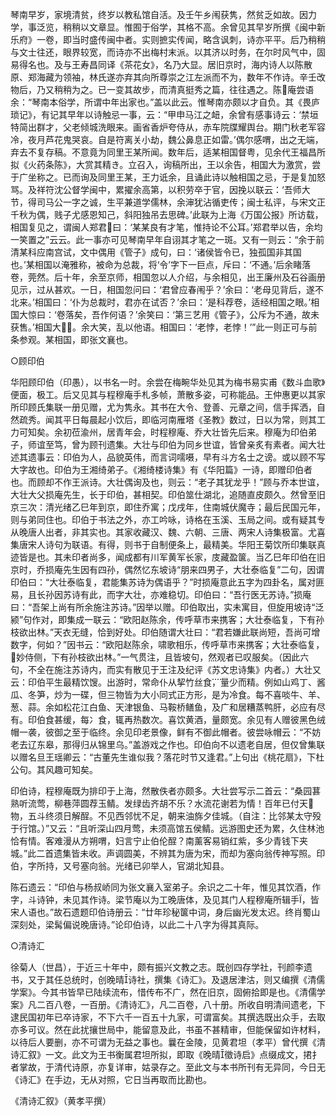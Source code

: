 <!-- { "loadSidebar": true } -->
琴南早岁，家境清贫，终岁以教私馆自活。及壬午乡闱获隽，然贫乏如故。因力学，事泛览，稍稍以文章显。惟囿于俗学，其格不高。余曾见其早岁所撰《闽中新乐府》一卷，即当时盛传闽中者。实则摭实传闻，略含讽刺，诗亦平平。后乃稍稍与文士往还，眼界较宽，而诗亦不出梅村末派。以其济以时务，在尔时风气中，固易得名也。及与王寿昌同译《茶花女》，名乃大显。居旧京时，海内诗人以陈散原、郑海藏为领袖，林氏遂亦弃其向所尊崇之江左派而不为，数年不作诗。辛壬改物后，乃又稍稍为之。已一变其故步，而清真挺秀之篇，往往遇之。陈庵尝语余：“琴南本俗学，所谓中年出家也。”盖以此云。惟琴南亦颇以才自负。其《畏庐琐记》，有记其早年以诗触忌一事，云：“甲申马江之衄，余曾有感事诗云：‘禁垣特简出群才，父老倾城洗眼来。画省香炉夸侍从，赤车院牒耀舆台。期门秋老军容冷，夜月芦花鬼哭哀。自是符离关小劫，魏公鼻息正如雷。’偶尔感喟，出之无端，弃去不复存稿。不意竟为同里王某所闻。数年后，适某相国督粤，见余代王福昌所拟《火药条陈》，大赏其精き。立召入，询稿所出，王以余告，相国大为激赏，尝于广坐称之。已而询及同里王某，王力诋余，且诵此诗以触相国之忌，于是复加怒骂。及祥符沈公督学闽中，累擢余高第，以积劳卒于官，因挽以联云：‘吾师大节，得司马公一字之诚，生平兼道学儒林，余渖犹沾循吏传；闽士私评，与宋文正千秋为偶，贱子尤感恩知己，斜阳独吊去思碑。’此联为上海《万国公报》所访载，相国复见之，谓闽人郑君曰：‘某某良有才笔，惟持论不公耳。’郑君举以告，余均一笑置之”云云。此一事亦可见琴南早年自诩其才笔之一斑。又有一则云：“余于前清某科应南宫试，文中偶用《管子》成句，曰：‘诸侯皆令已，独孤国非其国也。’某相国以淹雅称，被命为总裁，将‘令’字下一巨点，斥曰：‘不通。’后余睹落卷，莞然。后十年，余至京师，相国忽以人介绍，与余相见，出王廉州及石谷画册见示，过从甚欢。一日，相国忽问曰：‘君曾应春闱乎？’余曰：‘老母见背后，遂不北来。’相国曰：‘仆为总裁时，君亦在试否？’余曰：‘是科荐卷，适经相国之眼。’相国大惊曰：‘卷落矣，吾作何语？’余笑曰：‘第三艺用《管子》，公斥为不通，故未获售。’相国大。余大笑，乱以他语。相国曰：‘老悖，老悖！’”此一则正可与前条参观。某相国，即张文襄也。



○顾印伯

华阳顾印伯（印愚），以书名一时。余尝在梅畹华处见其为梅书易实甫《数斗血歌》便面，极工。后又见其与程穆庵手札多帧，萧散多姿，可称能品。王仲惠更以其家所印顾氏集联一册见赠，尤为隽永。其书在大令、登善、元章之间，信手挥洒，自然疏秀。闻其平日每晨起小饮后，即临河南雁塔《圣教》数过，日以为常，则其工力可知矣。余初莅渝州，居青年会，时程穆庵、乔大壮皆先后来。穆庵为印伯弟子，师谊至笃，曾为顾刊遗集。大壮与印伯为同乡世谊，皆曾亲炙有素者。闻大壮述其遗事云：印伯为人，品貌英伟，而言词嚅嗫，早有斗方名士之谤。或以顾不写大字故也。印伯为王湘绮弟子。《湘绮楼诗集》有《华阳篇》一诗，即赠印伯者也。而顾却不作王派诗。大壮偶询及也，则云：“老子其犹龙乎！”顾与乔本世谊，大壮大父损庵先生，长于印伯，甚相契。印伯筮仕湖北，追随直皮颇久。然曾至旧京三次：清光绪乙巳年到京，即住乔寓；戊戌年，住南城伏魔寺；最后民国元年，则与弟同住也。印伯于书法之外，亦工吟咏，诗格在玉溪、玉局之间。或有疑其专从晚唐人出者，非其实也。其家收藏汉、魏、六朝、三唐、两宋人诗集极富。尤喜集唐宋人诗句为联语。有得，则书于自制便条上，最精美。华阳王菊饮所印集联真迹皆是也。其未印者尚多，闻成都有川军黄军长家，庋藏盈箧。当乙巳年印伯在旧京时，乔损庵先生因有四孙，偶然忆东坡诗“朋来四男子，大壮泰临复”二句，因谓印伯曰：“大壮泰临复，君能集苏诗为偶语乎？”时损庵意此五字为四卦名，属对匪易，且长孙因苏诗有此，而字大壮，亦难稳切。印伯曰：“吾行医无苏诗。”损庵曰：“吾架上尚有所余施注苏诗。”因举以赠。印伯取出，实未寓目，但旋用坡诗“泛颍”句作对，即集成一联云：“欧阳赵陈余，传呼草市来携客；大壮泰临复，下有孙枝欲出林。”天衣无缝，恰到好处。印伯随谓大壮曰：“君若嫌此联尚短，吾尚可增数字，何如？”因书云：“欧阳赵陈余，啸歌相乐，传呼草市来携客；大壮泰临复，妙侍侧，下有孙枝欲出林。”一气贯注，且皆坡句，然观者已叹服矣。（因此六句，不全在施注苏诗内，而实有散见于王注及纪评《苏文忠诗集》内者。）大壮又云：印伯平生最精饮馊。出游时，常命仆从挈竹丝食，量少而精。例如山鸡丁、酱瓜、冬笋，炒为一碟，但三物皆为大小同式正方形，是为冷食。每不喜啖牛、羊、葱、蒜。余如松花江白鱼、天津银鱼、马鞍桥鳝鱼，及广和居糟蒸鸭肝，必应有尽有。印伯食甚缓，每冫食，辄再热数次。喜饮黄酒，量颇宽。余见有人赠彼黑色绒帽一袭，彼御之至于临终。余见印老景像，鲜有不御此帽者。彼尝咏帽云：“不妨老去辽东皋，那得归从锦里乌。”盖游戏之作也。印伯向不以遗老自居，但仅曾集联以赠名旦王瑶卿云：“古董先生谁似我？落花时节又逢君。”上句出《桃花扇》，下杜公句。其风趣可知矣。

印伯诗，程穆庵既为排印于上海，然散佚者亦颇多。大壮尝写示二首云：“桑园葚熟听流莺，柳巷萍圆荐玉鲭。发绿齿齐胡不乐？水流花谢若为情！百年已付天物，五斗终须日解酲。不见西邻忧不足，朝来油旆夕佳城。（自注：比邻某太守殁于行馆。）”又云：“且听深山四月莺，未须高馆五侯鲭。远游图史还为累，久住林池恰有情。客难漫从方朔喟，妇言宁止伯伦酲？南薰客易销红紫，多少青钱下夹城。”此二首遗集皆未收。声调圆美，不辨其为唐为宋，而却为塞向翁传神写照。印伯，字所持，又号塞向翁。光绪已卯举人，官湖北知县。

陈石遗云：“印伯与杨叔峤同为张文襄入室弟子。余识之二十年，惟见其饮酒，作字，斗诗钟，未见其作诗。梁节庵以为工晚唐体，及见其门人程穆庵所辑手，皆宋人语也。”故石遗题印伯诗册云：“廿年珍秘箧中词，身后幽光发太迟。终肖蜀山深刻处，梁髯偏说晚唐诗。”论印伯诗，以此二十八字为得其真际。



○清诗汇

徐菊人（世昌），于近三十年中，颇有振兴文教之志。既创四存学社，刊颜李遗书，又于其任总统时，创晚晴诗社，撰集《诗汇》。及退居津沽，则又编撰《清儒学案》。今其书皆早已陆续流布，惜传布不广，然在旧京，固俯拾即是也。《清儒学案》凡二百八卷，一百册。《清诗汇》，凡二百卷，八十册。所收自明清间遗老，下逮民国初年已卒诗家，不下六千一百五十九家，可谓富矣。其撰选既出众手，去取亦多可议。然在此扰攘世局中，能留意及此，书虽不甚精审，但能保留如许材料，以待后人要删，亦不可谓为无益之事也。曩在金陵，见黄君坦（孝平）曾代撰《清诗汇叙》一文。此文为王书衡属君坦所拟，即取《晚晴徵诗启》点缀成文，捃扌者掌故，于清代诗原，亦复详审，姑录存之。至此文与本书所刊有无异同，今日无《诗汇》在手边，无从对照，它日当再取而比勘也。

《清诗汇叙》（黄孝平撰）

